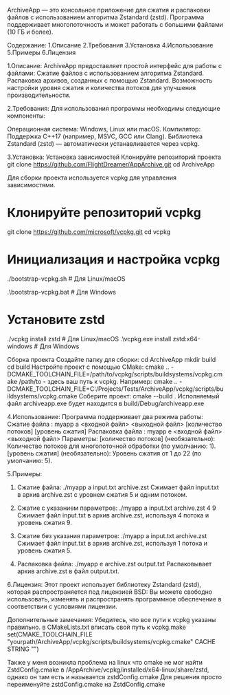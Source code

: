 ArchiveApp — это консольное приложение для сжатия и распаковки файлов с использованием алгоритма Zstandard (zstd). Программа поддерживает многопоточность и может работать с большими файлами (10 ГБ и более).

Содержание:
1.Описание
2.Требования
3.Установка
4.Использование
5.Примеры
6.Лицензия

1.Описание:
ArchiveApp предоставляет простой интерфейс для работы с файлами:
Сжатие файлов с использованием алгоритма Zstandard.
Распаковка архивов, созданных с помощью Zstandard.
Возможность настройки уровня сжатия и количества потоков для улучшения производительности.

2.Требования:
Для использования программы необходимы следующие компоненты:

Операционная система: Windows, Linux или macOS.
Компилятор: Поддержка C++17 (например, MSVC, GCC или Clang).
Библиотека Zstandard (zstd) — автоматически устанавливается через vcpkg.

3.Установка:
 Установка зависимостей
Клонируйте репозиторий проекта
git clone https://github.com/FlightDreamer/AppArchive.git
cd ArchiveApp

Для сборки проекта используется vcpkg для управления зависимостями.
# Клонируйте репозиторий vcpkg
git clone https://github.com/microsoft/vcpkg.git
cd vcpkg

# Инициализация и настройка vcpkg
./bootstrap-vcpkg.sh  # Для Linux/macOS

.\bootstrap-vcpkg.bat # Для Windows

# Установите zstd
./vcpkg install zstd  # Для Linux/macOS
.\vcpkg.exe install zstd:x64-windows # Для Windows

 Сборка проекта
Создайте папку для сборки:
cd ArchiveApp
mkdir build
cd build
Настройте проект с помощью CMake:
cmake .. -DCMAKE_TOOLCHAIN_FILE=/path/to/vcpkg/scripts/buildsystems/vcpkg.cmake
/path/to - здесь ваш путь к vcpkg. Например: cmake .. -DCMAKE_TOOLCHAIN_FILE=C:/Projects/Tests/ArchiveApp/vcpkg/scripts/buildsystems/vcpkg.cmake
Соберите проект:
cmake --build .
Исполняемый файл archiveapp.exe будет находится в build/Debug/archiveapp.exe

4.Использование:
Программа поддерживает два режима работы:
Сжатие файла : myapp a <входной файл> <выходной файл> [количество потоков] [уровень сжатия]
Распаковка файла : myapp e <входной файл> <выходной файл>
Параметры:
[количество потоков] (необязательно): Количество потоков для многопоточной обработки (по умолчанию: 1).
[уровень сжатия] (необязательно): Уровень сжатия от 1 до 22 (по умолчанию: 5).

5.Примеры:
1. Сжатие файла:
./myapp a input.txt archive.zst
Сжимает файл input.txt в архив archive.zst с уровнем сжатия 5 и одним потоком.

2. Сжатие с указанием параметров:
./myapp a input.txt archive.zst 4 9
Сжимает файл input.txt в архив archive.zst, используя 4 потока и уровень сжатия 9.

3. Сжатие без указания параметров:
./myapp a input.txt archive.zst
Сжимает файл input.txt в архив archive.zst, используя 1 потока и уровень сжатия 5.

4. Распаковка файла:
./myapp e archive.zst output.txt
Распаковывает архив archive.zst в файл output.txt.

6.Лицензия:
Этот проект использует библиотеку Zstandard (zstd), которая распространяется под лицензией BSD:
Вы можете свободно использовать, изменять и распространять программное обеспечение в соответствии с условиями лицензии.

Дополнительные замечания:
Убедитесь, что все пути к vcpkg указаны правильно.
в CMakeLists.txt вписать свой путь к vcpkg.make
set(CMAKE_TOOLCHAIN_FILE "yourpath/ArchiveApp/vcpkg/scripts/buildsystems/vcpkg.cmake" CACHE STRING "")

Также у меня возникла проблема на linux что cmake не мог найти ZstdConfig.cmake в /AppArchive/vcpkg/installed/x64-linux/share/zstd, однако он там есть и называется zstdConfig.cmake
Для решения просто переименуйте zstdConfig.cmake на ZstdConfig.cmake
